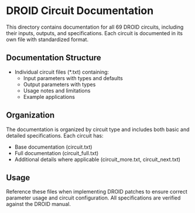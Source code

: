 # DROID Circuit Documentation

This directory contains documentation for all 69 DROID circuits, including their inputs, outputs, and specifications. Each circuit is documented in its own file with standardized format.

## Documentation Structure
- Individual circuit files (*.txt) containing:
  - Input parameters with types and defaults
  - Output parameters with types
  - Usage notes and limitations
  - Example applications

## Organization
The documentation is organized by circuit type and includes both basic and detailed specifications. Each circuit has:
- Base documentation (circuit.txt)
- Full documentation (circuit_full.txt)
- Additional details where applicable (circuit_more.txt, circuit_next.txt)

## Usage
Reference these files when implementing DROID patches to ensure correct parameter usage and circuit configuration. All specifications are verified against the DROID manual.
